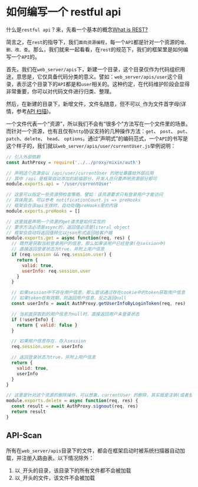 # 如何编写一个 restful api

什么是`restful api`？来，先看一个基本的概念[What is REST?](https://restfulapi.net/)

简言之，在`rest`的指导下，我们`面向资源编程`，每一个`API`都是针对一个资源的`增、删、改、查`。那么，我们就来一起看看，在`rest`的规范下，我们的框架里是如何编写一个`API`的。

首先，我们在`web_server/apis`下，新建一个目录，这个目录仅作为代码组织用途，意思是，它仅具备代码分类的意义。譬如：`web_server/apis/user`这个目录，表示这个目录下的`API`都是和`user`相关的。这种约定，在代码维护阶段会显得非常重要，你可以对代码文件进行归类、整理。

然后，在新建的目录下，新增文件，文件名随意，但不可以`_`作为文件首字母(详情，参考[API 扫描](#api-scan))。

一个文件代表一个“资源”，所以我们不会有“很多个”方法写在一个文件里的场景。而针对一个资源，也有且仅有`http`协议支持的几种操作方法：`get`、 `post`、 `put`、 `patch`、`delete`、 `head`、 `options`。通过“声明式”的编码范式，一个`API`的书写是这个样子的，我们就以`web_server/apis/user/currentUser.js`举例说明：

```javascript
// 引入外部依赖
const AuthProxy = require('../../proxy/mixin/auth')

// 声明这个资源会以 /api/user/currentUser 的地址暴露给外部应用
// 其中 /api 是框架自动添加的前缀部分，开发人员只要声明资源部分即可
module.exports.api = '/user/currentUser'

// 这里可以指定一些资源预检查策略，譬如：该资源要求只有登录用户才能访问
// 具体用法，可以参考 notificationCount.js => preHooks
// 框架会在该api生效时，自动处理preHooks里的内容
module.exports.preHooks = []

// 这里就是声明一个资源的get请求是如何实现的
// 要求方法必须是async的，返回值必须是literal object
// 框架会自动将返回值转化以json形式返回给客户端
module.exports.get = async function(req, res) {
  // 既然是获取当前登录用户的信息，那么如果该用户已经登录(在session中)
  // 直接返回登录状态为true，并附上用户信息
  if (req.session && req.session.user) {
    return {
      valid: true,
      userInfo: req.session.user
    }
  }

  // 如果session中不存在用户信息，那么尝试通过存在cookie中的token获取用户信息
  // 如果token在有效期，则返回用户信息，反之返回null
  const userInfo = await AuthProxy.getUserInfoByLoginToken(req, res)

  // 当前面获取到的用户信息为null时，直接返回用户未登录状态
  if (!userInfo) {
    return { valid: false }
  }

  // 如果用户信息存在，存入session
  req.session.user = userInfo

  // 返回登录状态为true，并附上用户信息
  return {
    valid: true,
    userInfo
  }
}

// 这里是针对这个资源的删除操作，可以想象，currentUser 的删除，其实就是注销(或者登出)
module.exports.delete = async function(req, res) {
  const result = await AuthProxy.signout(req, res)
  return result
}
```

## API-Scan

所有在`web_server/apis`目录下的文件，都会在框架启动时被系统扫描器自动加载，并注册入路由表。以下情况除外：

1. 以`_`开头的目录，该目录下的所有文件都不会被加载
2. 以`_`开头的文件，该文件不会被加载
